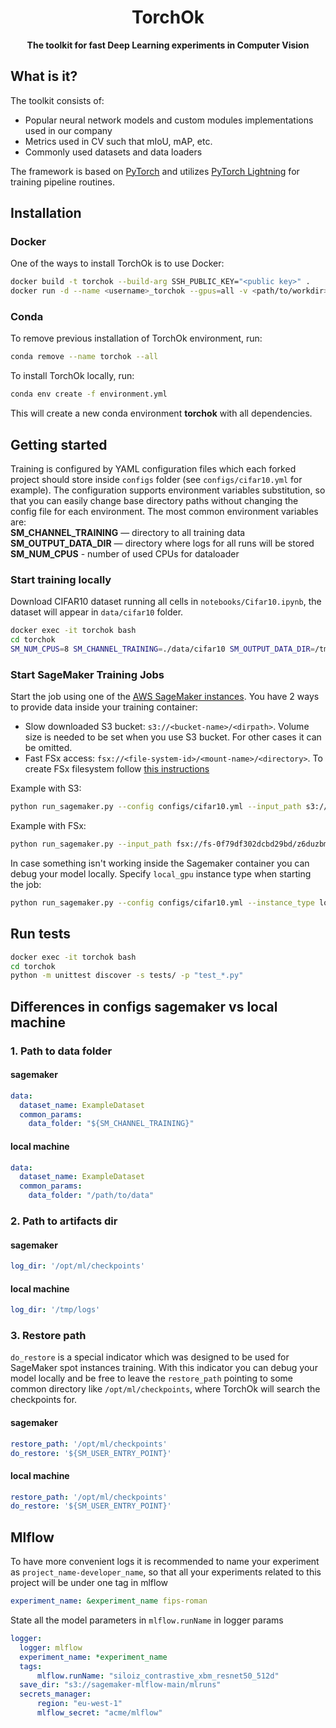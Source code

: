 <div align="center">

# TorchOk

**The toolkit for fast Deep Learning experiments in Computer Vision**

</div>

## What is it?
The toolkit consists of:
- Popular neural network models and custom modules implementations used in our company
- Metrics used in CV such that mIoU, mAP, etc.
- Commonly used datasets and data loaders

The framework is based on [PyTorch](https://github.com/pytorch/pytorch) and 
utilizes [PyTorch Lightning](https://github.com/PyTorchLightning/pytorch-lightning) for 
training pipeline routines.

## Installation
### Docker
One of the ways to install TorchOk is to use Docker:
```bash
docker build -t torchok --build-arg SSH_PUBLIC_KEY="<public key>" .
docker run -d --name <username>_torchok --gpus=all -v <path/to/workdir>:/workdir -p <ssh_port>:22 -p <jupyter_port>:8888 -p <tensorboard_port>:6006 torchok
```
### Conda
To remove previous installation of TorchOk environment, run:
```bash
conda remove --name torchok --all
```
To install TorchOk locally, run:
```bash
conda env create -f environment.yml
```
This will create a new conda environment **torchok** with all dependencies.
## Getting started
Training is configured by YAML configuration files which each forked project should store inside `configs` folder 
(see `configs/cifar10.yml` for example). The configuration supports environment variables substitution, 
so that you can easily change base directory paths without changing the config file for each environment. 
The most common environment variables are:  
**SM_CHANNEL_TRAINING** — directory to all training data  
**SM_OUTPUT_DATA_DIR** — directory where logs for all runs will be stored
**SM_NUM_CPUS** - number of used CPUs for dataloader
### Start training locally
Download CIFAR10 dataset running all cells in `notebooks/Cifar10.ipynb`, 
the dataset will appear in `data/cifar10` folder.
```bash
docker exec -it torchok bash
cd torchok
SM_NUM_CPUS=8 SM_CHANNEL_TRAINING=./data/cifar10 SM_OUTPUT_DATA_DIR=/tmp python train.py --config config/classification_resnet_example.yml
```
### Start SageMaker Training Jobs
Start the job using one of the 
[AWS SageMaker instances](https://docs.aws.amazon.com/sagemaker/latest/dg/notebooks-available-instance-types.html).
You have 2 ways to provide data inside your training container:
- Slow downloaded S3 bucket: `s3://<bucket-name>/<dirpath>`. Volume size is needed to be set when you use S3 bucket. 
  For other cases it can be omitted.
- Fast FSx access: `fsx://<file-system-id>/<mount-name>/<directory>`. To create FSx filesystem follow 
  [this instructions](https://aws.amazon.com/blogs/machine-learning/speed-up-training-on-amazon-sagemaker-using-amazon-efs-or-amazon-fsx-for-lustre-file-systems/)

Example with S3:
```bash
python run_sagemaker.py --config configs/cifar10.yml --input_path s3://sagemaker-mlflow-main/cifar10 --instance_type ml.g4dn.xlarge --volume_size 5
```
Example with FSx:
```bash
python run_sagemaker.py --input_path fsx://fs-0f79df302dcbd29bd/z6duzbmv/tz_jpg --config configs/siloiz_pairwise_xbm_resnet50_512d.yml --instance_type ml.g4dn.xlarge
```
In case something isn't working inside the Sagemaker container you can debug your model locally. 
Specify `local_gpu` instance type when starting the job:
```bash
python run_sagemaker.py --config configs/cifar10.yml --instance_type local_gpu --volume_size 5 --input_path file://../data/cifar10
``` 

## Run tests
```bash
docker exec -it torchok bash
cd torchok
python -m unittest discover -s tests/ -p "test_*.py"
```

## Differences in configs sagemaker vs local machine
### 1. Path to data folder
#### sagemaker
```yml
data:
  dataset_name: ExampleDataset
  common_params:
    data_folder: "${SM_CHANNEL_TRAINING}"
```
#### local machine
```yml
data:
  dataset_name: ExampleDataset
  common_params:
    data_folder: "/path/to/data"
```

### 2. Path to artifacts dir
#### sagemaker
```yml
log_dir: '/opt/ml/checkpoints'
```

#### local machine
```yml
log_dir: '/tmp/logs'
```
### 3. Restore path
`do_restore` is a special indicator which was designed to be used for SageMaker spot instances training. 
With this indicator you can debug your model locally and be free to leave the `restore_path` pointing to some
common directory like `/opt/ml/checkpoints`, where TorchOk will search the checkpoints for.
#### sagemaker
```yml
restore_path: '/opt/ml/checkpoints'
do_restore: '${SM_USER_ENTRY_POINT}'
```

#### local machine
```yml
restore_path: '/opt/ml/checkpoints'
do_restore: '${SM_USER_ENTRY_POINT}'
```

## Mlflow
To have more convenient logs it is recommended to name your experiment as ```project_name-developer_name```, so that all your experiments related to this project will be under one tag in mlflow
```yml
experiment_name: &experiment_name fips-roman
```
State all the model parameters in ```mlflow.runName``` in logger params
```yml
logger:
  logger: mlflow
  experiment_name: *experiment_name
  tags:
      mlflow.runName: "siloiz_contrastive_xbm_resnet50_512d"
  save_dir: "s3://sagemaker-mlflow-main/mlruns"
  secrets_manager:
      region: "eu-west-1"
      mlflow_secret: "acme/mlflow"
```
